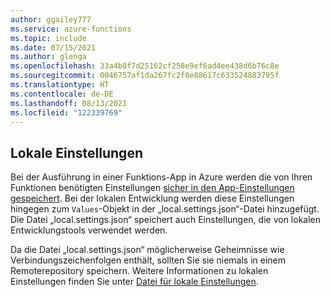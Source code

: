 ```yaml
---
author: ggailey777
ms.service: azure-functions
ms.topic: include
ms.date: 07/15/2021
ms.author: glenga
ms.openlocfilehash: 33a4b0f7d25162cf258e9ef6ad4ee438d6b76c8e
ms.sourcegitcommit: 0046757af1da267fc2f0e88617c633524883795f
ms.translationtype: HT
ms.contentlocale: de-DE
ms.lasthandoff: 08/13/2021
ms.locfileid: "122339769"
---
```

## <a name="local-settings"></a>Lokale Einstellungen

Bei der Ausführung in einer Funktions-App in Azure werden die von Ihren Funktionen benötigten Einstellungen [sicher in den App-Einstellungen gespeichert](../articles/azure-functions/functions-how-to-use-azure-function-app-settings.md#settings). Bei der lokalen Entwicklung werden diese Einstellungen hingegen zum `Values`-Objekt in der „local.settings.json“-Datei hinzugefügt. Die Datei „local.settings.json“ speichert auch Einstellungen, die von lokalen Entwicklungstools verwendet werden. 

Da die Datei „local.settings.json“ möglicherweise Geheimnisse wie Verbindungszeichenfolgen enthält, sollten Sie sie niemals in einem Remoterepository speichern. Weitere Informationen zu lokalen Einstellungen finden Sie unter [Datei für lokale Einstellungen](../articles/azure-functions/functions-develop-local.md#local-settings-file).